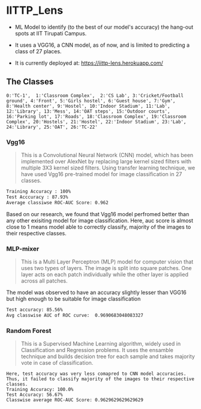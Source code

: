 # IITTP_Lens

* ML Model to identify (to the best of our model's accuracy) the hang-out spots at IIT Tirupati Campus. 
* It uses a VGG16, a CNN model, as of now, and is limited to predicting a class of 27 places.

* It is currently deployed at: https://iittp-lens.herokuapp.com/


## The Classes
```
0:'TC-1',  1:'Classroom Complex',  2:'CS Lab', 3:'Cricket/Football ground', 4:'Front', 5:'Girls hostel', 6:'Guest house', 7:'Gym', 8:'Health center', 9:'Hostel', 10:'Indoor Stadium', 11:'Lab', 12:'Library', 13:'Mess', 14:'OAT steps', 15:'Outdoor courts', 16:'Parking lot', 17:'Roads', 18:'Classroom Complex', 19:'Classroom Complex', 20:'Hostels', 21:'Hostel', 22:'Indoor Stadium', 23:'Lab', 24:'Library', 25:'OAT', 26:'TC-22'
```

### Vgg16 
> This is a Convolutional Neural Network (CNN) model, which has been implemented over AlexNet by replacing large kernel sized filters with multiple 3X3 kernel sized filters. Using transfer learning technique, we have used Vgg16 pre-trained model for image classification in 27 classes.
```sh
Training Accuracy : 100%
Test Acccuracy : 87.93%
Average classiwse ROC-AUC Score: 0.962
```  
Based on our research, we found that Vgg16 model perfromed better than any other exisiting model for image classification. Here, auc score is almost close to 1 means model able to correctly classify, majority of the images to their respective classes.

### MLP-mixer
>This is a Multi Layer Perceptron (MLP) model for computer vision that uses two types of layers. The image is split into square patches. One layer acts on each patch individually while the other layer is applied across all patches. 

The model was observed to have an accuracy slightly lesser than VGG16 but high enough to be suitable for image classification
```sh
Test accuracy: 85.56%
Avg classwise AUC of ROC curve:  0.9690683048083327
```

### Random Forest
>This is a Supervised Machine Learning algorithm, widely used in Classification and Regression problems. It uses the ensamble technique and builds decision tree for each sample and takes majority vote in case of classification. 
```
Here, test accuracy was very less comapred to CNN model accuracies. Thus, it failed to classify majority of the images to their respective classes.
Training Accuracy: 100.0%
Test Accuracy: 56.67%
Classwise average ROC-AUC Score: 0.9629629629629629
```
